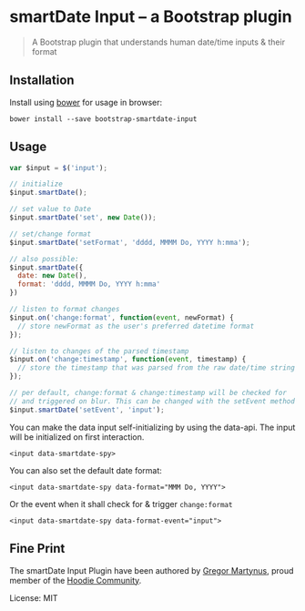 smartDate Input – a Bootstrap plugin
====================================

> A Bootstrap plugin that understands human date/time inputs & their format

Installation
------------

Install using [bower](http://bower.io/) for usage in browser:

```
bower install --save bootstrap-smartdate-input
```


Usage
-----

```js
var $input = $('input');

// initialize
$input.smartDate();

// set value to Date
$input.smartDate('set', new Date());

// set/change format
$input.smartDate('setFormat', 'dddd, MMMM Do, YYYY h:mma');

// also possible:
$input.smartDate({
  date: new Date(),
  format: 'dddd, MMMM Do, YYYY h:mma'
})

// listen to format changes
$input.on('change:format', function(event, newFormat) {
  // store newFormat as the user's preferred datetime format
});

// listen to changes of the parsed timestamp
$input.on('change:timestamp', function(event, timestamp) {
  // store the timestamp that was parsed from the raw date/time string
});

// per default, change:format & change:timestamp will be checked for
// and triggered on blur. This can be changed with the setEvent method
$input.smartDate('setEvent', 'input');
```

You can make the data input self-initializing by using the data-api.
The input will be initialized on first interaction.

```
<input data-smartdate-spy>
```

You can also set the default date format:

```
<input data-smartdate-spy data-format="MMM Do, YYYY">
```

Or the event when it shall check for & trigger `change:format`

```
<input data-smartdate-spy data-format-event="input">
```

Fine Print
----------

The smartDate Input Plugin have been authored by [Gregor Martynus](https://github.com/gr2m),
proud member of the [Hoodie Community](http://hood.ie/).

License: MIT
